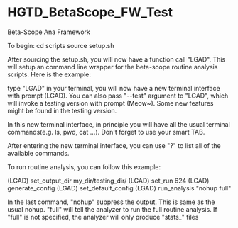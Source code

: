 # HGTD_BetaScope_FW_Test
Beta-Scope Ana Framework

To begin:
   cd scripts
   source setup.sh


After sourcing the setup.sh, you will now have a function call "LGAD". This will setup an command line wrapper for the beta-scope routine analysis scripts. Here is the example:

type "LGAD" in your terminal, you will now have a new terminal interface with prompt (LGAD).
You can also pass "--test" argument to "LGAD", which will invoke a testing version with prompt (Meow~). Some new features might be found in the testing version.

In this new terminal interface, in principle you will have all the usual terminal commands(e.g. ls, pwd, cat ...). Don't forget to use your smart TAB. 

After entering the new terminal interface, you can use "?" to list all of the available commands.

To run routine analysis, you can follow this example:

(LGAD) set_output_dir my_dir/testing_dir/
(LGAD) set_run 624
(LGAD) generate_config
(LGAD) set_default_config
(LGAD) run_analysis "nohup full"

In the last command, "nohup" suppress the output. This is same as the usual nohup. "full" will tell the analyzer to run the full routine analysis.
If "full" is not specified, the analyzer will only produce "stats_" files
